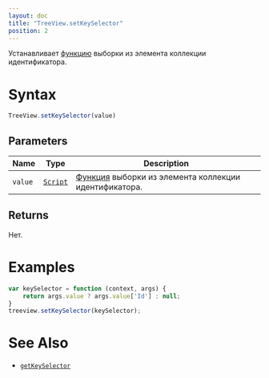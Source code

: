 ```yaml
---
layout: doc
title: "TreeView.setKeySelector"
position: 2
---
```


Устанавливает [функцию](../../../Core/Script/) выборки из элемента коллекции идентификатора.

# Syntax

```js
TreeView.setKeySelector(value)
```

## Parameters

|Name|Type|Description|
|----|----|-----------|
`value`|[`Script`](../../../Core/Script/)|[Функция](../../../Core/Script/) выборки из элемента коллекции идентификатора.

## Returns

Нет.

# Examples

```js
var keySelector = function (context, args) {
    return args.value ? args.value['Id'] : null;
}
treeview.setKeySelector(keySelector);
```

# See Also

* [`getKeySelector`](../TreeView.getKeySelector/)
